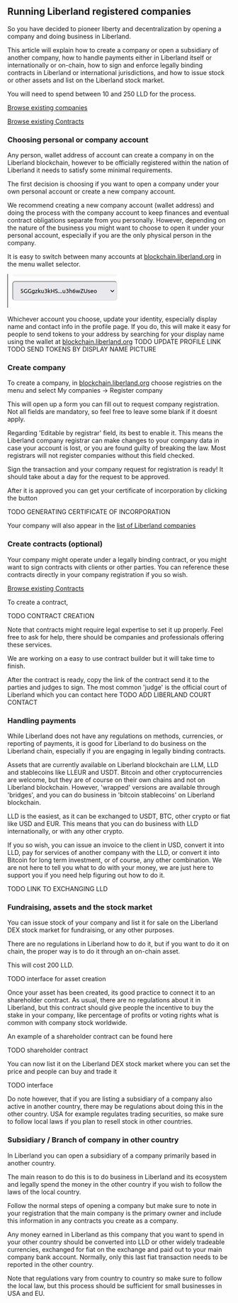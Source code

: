 ## Running Liberland registered companies
So you have decided to pioneer liberty and decentralization by opening a company and doing business in Liberland.

This article will explain how to create a company or open a subsidiary of another company, 
how to handle payments either in Liberland itself or internationally or on-chain,
how to sign and enforce legally binding contracts in Liberland or international jurisdictions, 
and how to issue stock or other assets and list on the Liberland stock market.

You will need to spend between 10 and 250 LLD for the process.

[Browse existing companies](www.blockchain.liberland.org/home/registries/allCompanies)

[Browse existing Contracts](www.blockchain.liberland.org/home/contracts/overview)

### Choosing personal or company account
Any person, wallet address of account can create a company in on the Liberland blockchain, however to be officially registered within the nation
of Liberland it needs to satisfy some minimal requirements.

The first decision is choosing if you want to open a company under your own personal account or create a new company account.

We recommend creating a new company account (wallet address) and doing the process with the company account to keep finances and eventual
contract obligations separate from you personally. However, depending on the nature of the business you might want to choose to open it under
your personal account, especially if you are the only physical person in the company.

It is easy to switch between many accounts at [blockchain.liberland.org](blockchain.liberland.org) in the menu wallet selector.

![wallet_selector_list](../media/wallet-selector-list.png)

Whichever account you choose, update your identity, especially display name and contact info in the profile page.
If you do, this will make it easy for people to send tokens to your address by searching for your display name using the wallet at [blockchain.liberland.org](www.blockchain.liberland.org/home/wallet)
TODO UPDATE PROFILE LINK
TODO SEND TOKENS BY DISPLAY NAME PICTURE


### Create company
To create a company, in [blockchain.liberland.org](blockchain.liberland.org) choose registries on the menu and select My companies -> Register company

This will open up a form you can fill out to request company registration.
Not all fields are mandatory, so feel free to leave some blank if it doesnt apply.


Regarding 'Editable by registrar' field, its best to enable it. This means the Liberland company registrar can make changes to your company data
in case your account is lost, or you are found guilty of breaking the law. Most registrars will not register companies without this field checked.

Sign the transaction and your company request for registration is ready! It should take about a day for the request to be approved.

After it is approved you can get your certificate of incorporation by clicking the button 

TODO GENERATING CERTIFICATE OF INCORPORATION

Your company will also appear in the 
[list of Liberland companies](www.blockchain.liberland.org/home/registries/allCompanies)

### Create contracts (optional)
Your company might operate under a legally binding contract, or you might want to sign contracts with clients or other parties.
You can reference these contracts directly in your company registration if you so wish.

[Browse existing Contracts](www.blockchain.liberland.org/home/contracts/overview)

To create a contract, 

TODO CONTRACT CREATION

Note that contracts might require legal expertise to set it up properly. 
Feel free to ask for help, there should be companies and professionals offering these services.

We are working on a easy to use contract builder but it will take time to finish.

After the contract is ready, copy the link of the contract send it to the parties and judges to sign. 
The most common 'judge' is the official court of Liberland which you can contact here
TODO ADD LIBERLAND COURT CONTACT

### Handling payments

While Liberland does not have any regulations on methods, currencies, or reporting of payments, 
it is good for Liberland to do business on the Liberland chain, especially if you are engaging in legally binding contracts.

Assets that are currently available on Liberland blockchain are LLM, LLD and stablecoins like LLEUR and USDT.
Bitcoin and other cryptocurrencies are welcome, but they are of course on their own chains and not on Liberland blockchain.
However, 'wrapped' versions are available through 'bridges', and you can do business in 'bitcoin stablecoins' on Liberland blockchain.

LLD is the easiest, as it can be exchanged to USDT, BTC, other crypto or fiat like USD and EUR.
This means that you can do business with LLD internationally, or with any other crypto. 

If you so wish, you can issue an invoice to the client in USD, convert it into LLD, pay for services of another company with the LLD,
or convert it into Bitcoin for long term investment, or of course, any other combination. 
We are not here to tell you what to do with your money, we are just here to support you if you need help figuring out how to do it.

TODO LINK TO EXCHANGING LLD

### Fundraising, assets and the stock market

You can issue stock of your company and list it for sale on the Liberland DEX stock market for fundraising, or any other purposes.

There are no regulations in Liberland how to do it, but if you want to do it on chain, the proper way is to do it through an on-chain asset.

This will cost 200 LLD.

TODO interface for asset creation

Once your asset has been created, its good practice to connect it to an shareholder contract. 
As usual, there are no regulations about it in Liberland, but 
this contract should give people the incentive to buy the stake in your company, like percentage of profits or voting rights 
what is common with company stock worldwide.

An example of a shareholder contract can be found here

TODO shareholder contract

You can now list it on the Liberland DEX stock market where you can set the price and people can buy and trade it

TODO interface

Do note however, that if you are listing a subsidiary of a company also active in another country, there may be regulations about doing this
in the other country. USA for example regulates trading securities, so make sure to follow local laws if you plan to resell stock in other countries.


### Subsidiary / Branch of company in other country
In Liberland you can open a subsidiary of a company primarily based in another country.

The main reason to do this is to do business in Liberland and its ecosystem and legally spend the money in the other country
if you wish to follow the laws of the local country.

Follow the normal steps of opening a company but make sure to note in your registration that the main company is the primary owner and 
include this information in any contracts you create as a company.

Any money earned in Liberland as this company that you want to spend in your other country 
should be converted into LLD or other widely tradeable currencies, exchanged for fiat on the exchange and paid out to your main company bank account.
Normally, only this last fiat transaction needs to be reported in the other country.

Note that regulations vary from country to country so make sure to follow the local law, but this process should be sufficient for small 
businesses in USA and EU.
